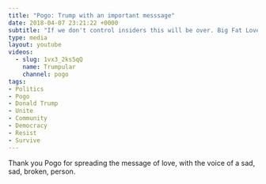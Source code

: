 ```yaml
---
title: "Pogo: Trump with an important messsage"
date: 2018-04-07 23:21:22 +0000
subtitle: "If we don't control insiders this will be over. Big Fat Love, Find Common Ground, To Halt The Spread of Lies."
type: media
layout: youtube
videos:
  - slug: 1vx3_2ks5qQ
    name: Trumpular
    channel: pogo
tags:
- Politics
- Pogo
- Donald Trump
- Unite
- Community
- Democracy
- Resist
- Survive
---
```


Thank you Pogo for spreading the message of love, with the voice of a sad, sad, broken, person.
